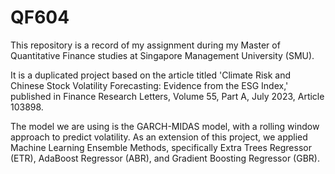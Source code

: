 # QF604

This repository is a record of my assignment during my Master of Quantitative Finance studies at Singapore Management University (SMU).

It is a duplicated project based on the article titled 'Climate Risk and Chinese Stock Volatility Forecasting: Evidence from the ESG Index,' published in Finance Research Letters, Volume 55, Part A, July 2023, Article 103898.

The model we are using is the GARCH-MIDAS model, with a rolling window approach to predict volatility. As an extension of this project, we applied Machine Learning Ensemble Methods, specifically Extra Trees Regressor (ETR), AdaBoost Regressor (ABR), and Gradient Boosting Regressor (GBR).
